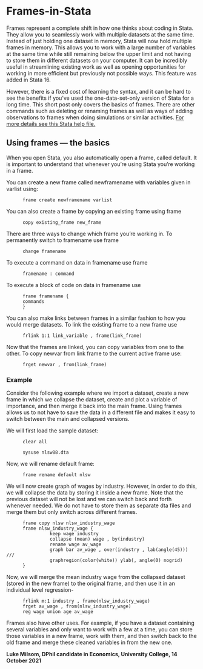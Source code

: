 # Frames-in-Stata

Frames represent a complete shift in how one thinks about coding in Stata. They allow you to seamlessly work with multiple datasets at the same time. Instead of just holding one dataset in memory, Stata will now hold multiple frames in memory. This allows you to work with a large number of variables at the same time while still remaining below the upper limit and not having to store them in different datasets on your computer. It can be incredibly useful in streamlining existing work as well as opening opportunities for working in more efficient but previously not possible ways. This feature was added in Stata 16.

However, there is a fixed cost of learning the syntax, and it can be hard to see the benefits if you’ve used the one-data-set-only version of Stata for a long time. This short post only covers the basics of frames. There are other commands such as deleting or renaming frames as well as ways of adding observations to frames when doing simulations or similar activities. [For more details see this Stata help file.](https://www.stata.com/manuals/dframesintro.pdf)

## Using frames — the basics
When you open Stata, you also automatically open a frame, called default. It is important to understand that whenever you’re using Stata you’re working in a frame.

You can create a new frame called newframename with variables given in varlist using:

          frame create newframename varlist

You can also create a frame by copying an existing frame using frame

          copy existing_frame new_frame

There are three ways to change which frame you’re working in. To permanently switch to framename use frame

          change framename

To execute a command on data in framename use frame 

          framename : command

To execute a block of code on data in framename use

          frame framename { 
          commands
          }

You can also make links between frames in a similar fashion to how you would merge datasets. To link the existing frame to a new frame use

          frlink 1:1 link_variable , frame(link_frame)

Now that the frames are linked, you can copy variables from one to the other. To copy newvar from link frame to the current active frame use:

          frget newvar , from(link_frame)


### Example
Consider the following example where we import a dataset, create a new frame in which we collapse the dataset, create and plot a variable of importance, and then merge it back into the main frame. Using frames allows us to not have to save the data in a different file and makes it easy to switch between the main and collapsed versions.

We will first load the sample dataset:

          clear all 

          sysuse nlsw88.dta

Now, we will rename default frame:

          frame rename default nlsw

We will now create graph of wages by industry. However, in order to do this, we will collapse the data by storing it inside a new frame. Note that the previous dataset will not be lost and we can switch back and forth whenever needed. We do not have to store them as separate dta files and merge them but only switch across different frames.

          frame copy nlsw nlsw_industry_wage
          frame nlsw_industry_wage {             
                    keep wage industry
                    collapse (mean) wage , by(industry) 
                    rename wage av_wage
                    graph bar av_wage , over(industry , lab(angle(45))) ///
                    graphregion(color(white)) ylab(, angle(0) nogrid)
          }

Now, we will merge the mean industry wage from the collapsed dataset (stored in the new frame) to the original frame, and then use it in an individual level regression-

          frlink m:1 industry , frame(nlsw_industry_wage) 
          frget av_wage , from(nlsw_industry_wage) 
          reg wage union age av_wage

Frames also have other uses. For example, if you have a dataset containing several variables and only want to work with a few at a time, you can store those variables in a new frame, work with them, and then switch back to the old frame and merge these cleaned variables in from the new one.


**Luke Milsom, DPhil candidate in Economics, University College,
14 October 2021**

